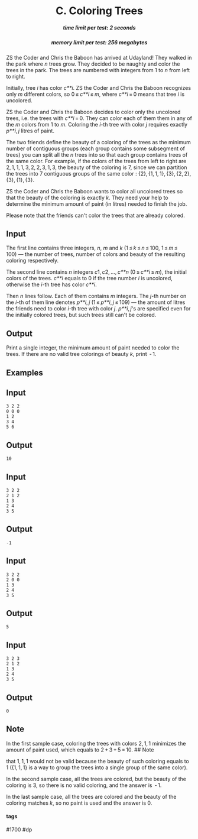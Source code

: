 <h1 style='text-align: center;'> C. Coloring Trees</h1>

<h5 style='text-align: center;'>time limit per test: 2 seconds</h5>
<h5 style='text-align: center;'>memory limit per test: 256 megabytes</h5>

ZS the Coder and Chris the Baboon has arrived at Udayland! They walked in the park where *n* trees grow. They decided to be naughty and color the trees in the park. The trees are numbered with integers from 1 to *n* from left to right.

Initially, tree *i* has color *c**i*. ZS the Coder and Chris the Baboon recognizes only *m* different colors, so 0 ≤ *c**i* ≤ *m*, where *c**i* = 0 means that tree *i* is uncolored.

ZS the Coder and Chris the Baboon decides to color only the uncolored trees, i.e. the trees with *c**i* = 0. They can color each of them them in any of the *m* colors from 1 to *m*. Coloring the *i*-th tree with color *j* requires exactly *p**i*, *j* litres of paint.

The two friends define the beauty of a coloring of the trees as the minimum number of contiguous groups (each group contains some subsegment of trees) you can split all the *n* trees into so that each group contains trees of the same color. For example, if the colors of the trees from left to right are 2, 1, 1, 1, 3, 2, 2, 3, 1, 3, the beauty of the coloring is 7, since we can partition the trees into 7 contiguous groups of the same color : {2}, {1, 1, 1}, {3}, {2, 2}, {3}, {1}, {3}. 

ZS the Coder and Chris the Baboon wants to color all uncolored trees so that the beauty of the coloring is exactly *k*. They need your help to determine the minimum amount of paint (in litres) needed to finish the job.

Please note that the friends can't color the trees that are already colored.

## Input

The first line contains three integers, *n*, *m* and *k* (1 ≤ *k* ≤ *n* ≤ 100, 1 ≤ *m* ≤ 100) — the number of trees, number of colors and beauty of the resulting coloring respectively.

The second line contains *n* integers *c*1, *c*2, ..., *c**n* (0 ≤ *c**i* ≤ *m*), the initial colors of the trees. *c**i* equals to 0 if the tree number *i* is uncolored, otherwise the *i*-th tree has color *c**i*.

Then *n* lines follow. Each of them contains *m* integers. The *j*-th number on the *i*-th of them line denotes *p**i*, *j* (1 ≤ *p**i*, *j* ≤ 109) — the amount of litres the friends need to color *i*-th tree with color *j*. *p**i*, *j*'s are specified even for the initially colored trees, but such trees still can't be colored.

## Output

Print a single integer, the minimum amount of paint needed to color the trees. If there are no valid tree colorings of beauty *k*, print  - 1.

## Examples

## Input


```
3 2 2  
0 0 0  
1 2  
3 4  
5 6  

```
## Output


```
10
```
## Input


```
3 2 2  
2 1 2  
1 3  
2 4  
3 5  

```
## Output


```
-1
```
## Input


```
3 2 2  
2 0 0  
1 3  
2 4  
3 5  

```
## Output


```
5
```
## Input


```
3 2 3  
2 1 2  
1 3  
2 4  
3 5  

```
## Output


```
0
```
## Note

In the first sample case, coloring the trees with colors 2, 1, 1 minimizes the amount of paint used, which equals to 2 + 3 + 5 = 10. ## Note

 that 1, 1, 1 would not be valid because the beauty of such coloring equals to 1 ({1, 1, 1} is a way to group the trees into a single group of the same color).

In the second sample case, all the trees are colored, but the beauty of the coloring is 3, so there is no valid coloring, and the answer is  - 1.

In the last sample case, all the trees are colored and the beauty of the coloring matches *k*, so no paint is used and the answer is 0. 



#### tags 

#1700 #dp 
